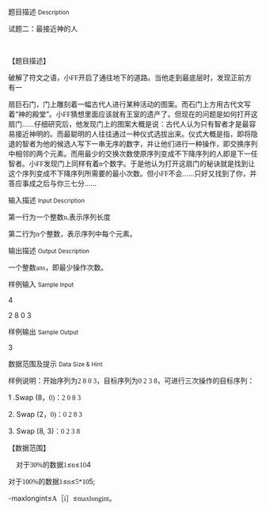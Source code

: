 <div class="panel panel-default">
<div class="area-title">
<span>
题目描述
<small>Description</small>
</span></div>
<div class="panel-body">

<p>试题二：最接近神的人</p>
<p> </p>
<p>【题目描述】</p>
<p>破解了符文之语，小<span style="font-family: 'Times New Roman';">FF</span><span style="">开启了通往地下的道路。当他走到最底层时，发现正前方有一</span></p>
<p>扇巨石门，门上雕刻着一幅古代人进行某种活动的图案。而石门上方用古代文写着“神的殿堂”。小<span style="font-family: 'Times New Roman';">FF</span><span style="">猜想里面应该就有王室的遗产了。但现在的问题是如何打开这扇门……仔细研究后，他发现门上的图案大概是说：古代人认为只有智者才是最容易接近神明的。而最聪明的人往往通过一种仪式选拔出来。仪式大概是指，即将隐退的智者为他的候选人写下一串无序的数字，并让他们进行一种操作，即交换序列中相邻的两个元素。而用最少的交换次数使原序列变成不下降序列的人即是下一任智者。小</span><span style="font-family: 'Times New Roman';">FF</span><span style="">发现门上同样有着</span><span style="font-family: 'Times New Roman';">n</span><span style="">个数字。于是他认为打开这扇门的秘诀就是找到让这个序列变成不下降序列所需要的最小次数。但小</span><span style="font-family: 'Times New Roman';">FF</span><span style="">不会……只好又找到了你，并答应事成之后与你三七分……</span></p>

</div>
</div>

<div class="panel panel-default">
<div class="area-title">
<span>
输入描述
<small>Input Description</small>
</span></div>
<div class="panel-body">
<p>第一行为一个整数<span style="font-family: 'Times New Roman';">n,</span><span style="">表示序列长度</span></p>
<p>第二行为<span style="font-family: 'Times New Roman';">n</span><span style="">个整数，表示序列中每个元素。</span></p>

</div>
</div>
<div  class="panel panel-default">
<div class="area-title">
<span>
输出描述
<small>Output Description</small>
</span></div>
<div class="panel-body">

<p class="p0">一个整数<span style="font-family: 'Times New Roman';">ans</span><span style="font-family: 宋体;">，即最少操作次数。</span></p>

</div>
</div>


<div class="panel panel-default">
<div class="area-title">
<span>
样例输入
<small>Sample Input</small>
</span></div>
<div class="panel-body">
<p>4</p>
<p>2 8 0 3</p>

</div>
</div>

<div class="panel panel-default">
<div class="area-title">
<span>
样例输出
<small>Sample Output</small>
</span></div>
<div class="panel-body">
<p>3</p>

</div>
</div>

<div class="panel panel-default">
<div class="area-title">
<span>
数据范围及提示
<small>Data Size & Hint</small>
</span></div>
<div class="panel-body">
<p>样例说明：开始序列为<span style="font-family: 'Times New Roman';">2 8 0 3</span><span style="">，目标序列为</span><span style="font-family: 'Times New Roman';">0 2 3 8</span><span style="">，可进行三次操作的目标序列：</span></p>
<p>1 .Swap (8<span style="">，</span><span style="font-family: 'Times New Roman';">0)</span><span style="">：</span><span style="font-family: 'Times New Roman';">2 0 8 3</span></p>
<p>2. Swap (2<span style="">，</span><span style="font-family: 'Times New Roman';">0)</span><span style="">：</span><span style="font-family: 'Times New Roman';">0 2 8 3</span></p>
<p>3. Swap (8, 3)<span style="">：</span><span style="font-family: 'Times New Roman';">0 2 3 8</span></p>
<p>【数据范围】</p>
<p>    对于<span style="font-family: 'Times New Roman';">30%</span><span style="">的数据</span><span style="font-family: 'Times New Roman';">1</span><span style="">≤</span><span style="font-family: 'Times New Roman';">n</span><span style="">≤</span><span style="font-family: 'Times New Roman';">10</span>4</p>
<p>对于<span style="font-family: 'Times New Roman';">100%</span><span style="">的数据</span><span style="font-family: 'Times New Roman';">1</span><span style="">≤</span><span style="font-family: 'Times New Roman';">n</span><span style="">≤</span><span style="font-family: 'Times New Roman';">5*10</span>5;</p>
<p>-maxlongint<span style="">≤</span><span style="font-family: 'Times New Roman';">A</span><span style="">［</span><span style="font-family: 'Times New Roman';">i</span><span style="">］≤</span><span style="font-family: 'Times New Roman';">maxlongint</span><span style="">。</span></p>
</div>
</div>